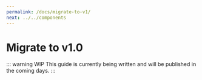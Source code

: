 ```yaml
---
permalink: /docs/migrate-to-v1/
next: ../../components
---
```


# Migrate to v1.0

::: warning WIP
This guide is currently being written and will be published in the coming days.
:::
